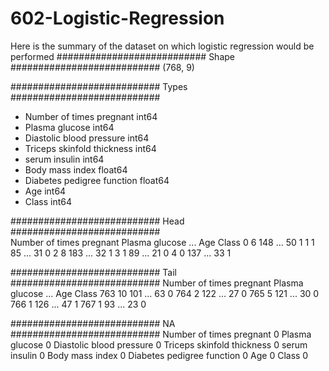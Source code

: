 # 602-Logistic-Regression

Here is the summary of the dataset on which logistic regression would be performed
########################### Shape ###########################
(768, 9)




########################### Types ###########################
* Number  of times pregnant       int64
* Plasma glucose                  int64
* Diastolic blood pressure        int64
* Triceps skinfold thickness      int64
* serum insulin                   int64
* Body mass index               float64
* Diabetes pedigree function    float64
* Age                             int64
* Class                           int64



########################### Head ########################### <br />
   Number  of times pregnant  Plasma glucose  ...  Age  Class
0                          6             148  ...   50      1
1                          1              85  ...   31      0
2                          8             183  ...   32      1
3                          1              89  ...   21      0
4                          0             137  ...   33      1





########################### Tail ###########################
     Number  of times pregnant  Plasma glucose  ...  Age  Class
763                         10             101  ...   63      0
764                          2             122  ...   27      0
765                          5             121  ...   30      0
766                          1             126  ...   47      1
767                          1              93  ...   23      0




########################### NA ###########################
Number  of times pregnant     0
Plasma glucose                0
Diastolic blood pressure      0
Triceps skinfold thickness    0
serum insulin                 0
Body mass index               0
Diabetes pedigree function    0
Age                           0
Class                         0
